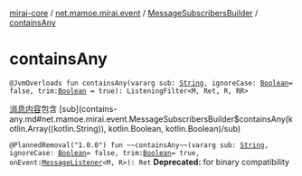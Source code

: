 [mirai-core](../../index.md) / [net.mamoe.mirai.event](../index.md) / [MessageSubscribersBuilder](index.md) / [containsAny](./contains-any.md)

# containsAny

`@JvmOverloads fun containsAny(vararg sub: `[`String`](https://kotlinlang.org/api/latest/jvm/stdlib/kotlin/-string/index.html)`, ignoreCase: `[`Boolean`](https://kotlinlang.org/api/latest/jvm/stdlib/kotlin/-boolean/index.html)` = false, trim: `[`Boolean`](https://kotlinlang.org/api/latest/jvm/stdlib/kotlin/-boolean/index.html)` = true): ListeningFilter<M, Ret, R, RR>`

[消息内容](../../net.mamoe.mirai.message.data/-message/content-to-string.md)包含 [sub](contains-any.md#net.mamoe.mirai.event.MessageSubscribersBuilder$containsAny(kotlin.Array((kotlin.String)), kotlin.Boolean, kotlin.Boolean)/sub)

`@PlannedRemoval("1.0.0") fun ~~containsAny~~(vararg sub: `[`String`](https://kotlinlang.org/api/latest/jvm/stdlib/kotlin/-string/index.html)`, ignoreCase: `[`Boolean`](https://kotlinlang.org/api/latest/jvm/stdlib/kotlin/-boolean/index.html)` = false, trim: `[`Boolean`](https://kotlinlang.org/api/latest/jvm/stdlib/kotlin/-boolean/index.html)` = true, onEvent: `[`MessageListener`](../-message-listener.md)`<M, R>): Ret`
**Deprecated:** for binary compatibility


